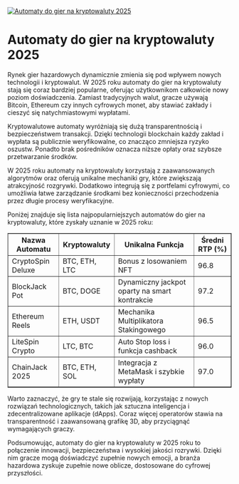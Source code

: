 [![Automaty do gier na kryptowaluty 2025](https://123-caf.pages.dev/gitsignup.png)](https://vrmoo.ru/Bt82HjjY)

<h1>Automaty do gier na kryptowaluty 2025</h1> <p>Rynek gier hazardowych dynamicznie zmienia się pod wpływem nowych technologii i kryptowalut. W 2025 roku automaty do gier na kryptowaluty stają się coraz bardziej popularne, oferując użytkownikom całkowicie nowy poziom doświadczenia. Zamiast tradycyjnych walut, gracze używają Bitcoin, Ethereum czy innych cyfrowych monet, aby stawiać zakłady i cieszyć się natychmiastowymi wypłatami.</p>  <p>Kryptowalutowe automaty wyróżniają się dużą transparentnością i bezpieczeństwem transakcji. Dzięki technologii blockchain każdy zakład i wypłata są publicznie weryfikowalne, co znacząco zmniejsza ryzyko oszustw. Ponadto brak pośredników oznacza niższe opłaty oraz szybsze przetwarzanie środków.</p>  <p>W 2025 roku automaty na kryptowaluty korzystają z zaawansowanych algorytmów oraz oferują unikalne mechaniki gry, które zwiększają atrakcyjność rozgrywki. Dodatkowo integrują się z portfelami cyfrowymi, co umożliwia łatwe zarządzanie środkami bez konieczności przechodzenia przez długie procesy weryfikacyjne.</p>  <p>Poniżej znajduje się lista najpopularniejszych automatów do gier na kryptowaluty, które zyskały uznanie w 2025 roku:</p>  <table border="1" cellpadding="8" cellspacing="0" style="border-collapse: collapse; width: 100%; max-width: 600px;">   <thead>     <tr>       <th>Nazwa Automatu</th>       <th>Kryptowaluty</th>       <th>Unikalna Funkcja</th>       <th>Średni RTP (%)</th>     </tr>   </thead>   <tbody>     <tr>       <td>CryptoSpin Deluxe</td>       <td>BTC, ETH, LTC</td>       <td>Bonus z losowaniem NFT</td>       <td>96.8</td>     </tr>     <tr>       <td>BlockJack Pot</td>       <td>BTC, DOGE</td>       <td>Dynamiczny jackpot oparty na smart kontrakcie</td>       <td>97.2</td>     </tr>     <tr>       <td>Ethereum Reels</td>       <td>ETH, USDT</td>       <td>Mechanika Multiplikatora Stakingowego</td>       <td>96.5</td>     </tr>     <tr>       <td>LiteSpin Crypto</td>       <td>LTC, BTC</td>       <td>Auto Stop loss i funkcja cashback</td>       <td>96.0</td>     </tr>     <tr>       <td>ChainJack 2025</td>       <td>BTC, ETH, SOL</td>       <td>Integracja z MetaMask i szybkie wypłaty</td>       <td>97.0</td>     </tr>   </tbody> </table>  <p>Warto zaznaczyć, że gry te stale się rozwijają, korzystając z nowych rozwiązań technologicznych, takich jak sztuczna inteligencja i zdecentralizowane aplikacje (dApps). Coraz więcej operatorów stawia na transparentność i zaawansowaną grafikę 3D, aby przyciągnąć wymagających graczy.</p>  <p>Podsumowując, automaty do gier na kryptowaluty w 2025 roku to połączenie innowacji, bezpieczeństwa i wysokiej jakości rozrywki. Dzięki nim gracze mogą doświadczyć zupełnie nowych emocji, a branża hazardowa zyskuje zupełnie nowe oblicze, dostosowane do cyfrowej przyszłości.</p>